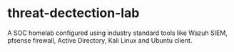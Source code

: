 # threat-dectection-lab
A SOC homelab configured using industry standard tools like Wazuh SIEM, pfsense firewall, Active Directory, Kali Linux and Ubuntu client. 
